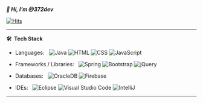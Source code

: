***👋 Hi, I’m @372dev***

[![Hits](https://hits.seeyoufarm.com/api/count/incr/badge.svg?url=https%3A%2F%2Fgithub.com%2F372dev&count_bg=%2379C83D&title_bg=%23555555&icon=&icon_color=%23E7E7E7&title=hits&edge_flat=false)](https://hits.seeyoufarm.com)

***

**🛠 &nbsp;Tech Stack**

- Languages: &nbsp;
  ![Java](https://img.shields.io/badge/Java-ebebeb?style=for-the-badge&logo=java&logoColor=f29111)
  ![HTML](https://img.shields.io/badge/HTML-ebebeb?style=for-the-badge&logo=html5&logoColor=0170ba)
  ![CSS](https://img.shields.io/badge/CSS-ebebeb?&style=for-the-badge&logo=css3&logoColor=e44d26)
  ![JavaScript](https://img.shields.io/badge/JavaScript-ebebeb?style=for-the-badge&logo=javascript&logoColor=F7DF1E)

- Frameworks / Libraries: &nbsp;
  ![Spring](https://img.shields.io/badge/Spring-ebebeb?style=for-the-badge&logo=spring&logoColor=6DB33F)
  ![Bootstrap](https://img.shields.io/badge/Bootstrap-ebebeb?style=for-the-badge&logo=bootstrap&logoColor=563D7C)
  ![jQuery](https://img.shields.io/badge/jQuery-ebebeb?style=for-the-badge&logo=jquery&logoColor=blue)

- Databases:  &nbsp;
  ![OracleDB](https://img.shields.io/badge/Oracle%20DB-ebebeb?&style=for-the-badge&logo=oracle&logoColor=F00000)
  ![Firebase](https://img.shields.io/badge/Firebase-ebebeb?style=for-the-badge&logo=firebase)

- IDEs: &nbsp;
  ![Eclipse](https://img.shields.io/badge/Eclipse-ebebeb?style=for-the-badge&logo=eclipse&logoColor=4F0599)
  ![Visual Studio Code](https://img.shields.io/badge/VS%20Code-ebebeb?style=for-the-badge&logo=visual-studio-code&logoColor=008BDD)
  ![IntelliJ](https://img.shields.io/badge/IntelliJ%20IDEA-ebebeb?style=for-the-badge&logo=intelliJ-IDEA&logoColor=black)
  
***
